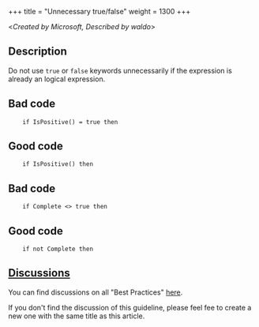+++
title = "Unnecessary true/false"
weight = 1300
+++

<_Created by Microsoft, Described by waldo_\>

## Description
Do not use `true` or `false` keywords unnecessarily if the expression is already an logical expression.

## Bad code

```al
    if IsPositive() = true then  
```      
    
## Good code

```al
    if IsPositive() then  
```      
    

## Bad code

```al
    if Complete <> true then  
```      
    
## Good code

```al
    if not Complete then
```

## [Discussions](https://github.com/microsoft/alguidelines/discussions/categories/bc-best-practices?discussions_q=unnecessary+true+false+category%3A%22BC+Best+Practices%22)

You can find discussions on all "Best Practices" [here](https://github.com/microsoft/alguidelines/discussions/categories/bc-best-practices).

If you don't find the discussion of this guideline, please feel fee to create a new one with the same title as this article.  